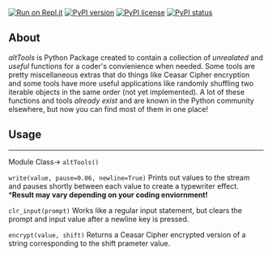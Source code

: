 [![Run on Repl.it](https://repl.it/badge/github/MasterGlasses76/altTools)](https://repl.it/github/MasterGlasses76/altTools)
[![PyPI version](https://img.shields.io/pypi/v/altTools.svg)](https://pypi.python.org/pypi/altTools/)
[![PyPI license](https://img.shields.io/pypi/l/altTools.svg)](https://pypi.python.org/pypi/altTools/)
[![PyPI status](https://img.shields.io/pypi/status/altTools.svg)](https://pypi.python.org/pypi/altTools/)

## About

*altTools*  is Python Package created to contain a collection of *unrealated* and *useful* functions for a coder's convienience when needed. Some tools are pretty miscellaneous extras that do things like Ceasar Cipher encryption and some tools have more useful applications like randomly shuffling two iterable objects in the same order (not yet implemented). A lot of these functions and tools *already exist* and are known in the Python community elsewhere, but now you can find most of them in one place!

## Usage
---
Module Class-> `altTools()`

`write(value, pause=0.06, newline=True)` Prints out values to the stream and pauses shortly between each value to create a typewriter effect. ***Result may vary depending on your coding enviornment!**

`clr_input(prompt)` Works like a regular input statement, but clears the prompt and input value after a newline key is pressed.

`encrypt(value, shift)` Returns a Ceasar Cipher encrypted version of a string corresponding to the shift prameter value.
